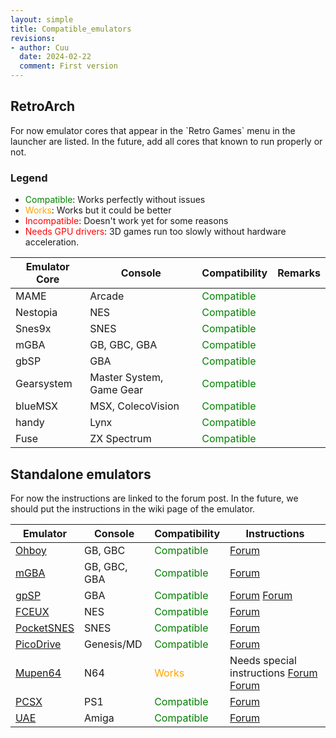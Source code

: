 ```yaml
---
layout: simple
title: Compatible_emulators
revisions:
- author: Cuu 
  date: 2024-02-22
  comment: First version
---
```

## RetroArch

For now emulator cores that appear in the \`Retro Games\` menu in the
launcher are listed. In the future, add all cores that known to run
properly or not.

### Legend

- <span style="color:green">Compatible</span>: Works perfectly without
  issues
- <span style="color:orange">Works</span>: Works but it could be better
- <span style="color:red">Incompatible</span>: Doesn't work yet for some
  reasons
- <span style="color:red">Needs GPU drivers</span>: 3D games run too
  slowly without hardware acceleration.

| Emulator Core | Console                  | Compatibility                               | Remarks |
|---------------|--------------------------|---------------------------------------------|---------|
| MAME          | Arcade                   | <span style="color:green">Compatible</span> |         |
| Nestopia      | NES                      | <span style="color:green">Compatible</span> |         |
| Snes9x        | SNES                     | <span style="color:green">Compatible</span> |         |
| mGBA          | GB, GBC, GBA             | <span style="color:green">Compatible</span> |         |
| gbSP          | GBA                      | <span style="color:green">Compatible</span> |         |
| Gearsystem    | Master System, Game Gear | <span style="color:green">Compatible</span> |         |
| blueMSX       | MSX, ColecoVision        | <span style="color:green">Compatible</span> |         |
| handy         | Lynx                     | <span style="color:green">Compatible</span> |         |
| Fuse          | ZX Spectrum              | <span style="color:green">Compatible</span> |         |

## Standalone emulators

For now the instructions are linked to the forum post. In the future, we
should put the instructions in the wiki page of the emulator.

| Emulator                            | Console      | Compatibility                               | Instructions                                                                                                                                                                  |
|-------------------------------------|--------------|---------------------------------------------|-------------------------------------------------------------------------------------------------------------------------------------------------------------------------------|
| [Ohboy](Ohboy "wikilink")           | GB, GBC      | <span style="color:green">Compatible</span> | [Forum](https://forum.clockworkpi.com/t/ohboy-standalone-build/3887)                                                                                                          |
| [mGBA](mGBA "wikilink")             | GB, GBC, GBA | <span style="color:green">Compatible</span> | [Forum](https://forum.clockworkpi.com/t/mgba-emulator-standalone/3908)                                                                                                        |
| [gpSP](gpSP "wikilink")             | GBA          | <span style="color:green">Compatible</span> | [Forum](https://forum.clockworkpi.com/t/gpsp-for-gameshell-alone-build/3866) [Forum](https://forum.clockworkpi.com/t/working-gpsp-file-link/2286)                             |
| [FCEUX](FCEUX "wikilink")           | NES          | <span style="color:green">Compatible</span> | [Forum](https://forum.clockworkpi.com/t/fceux-for-gameshell-alone-build/3875)                                                                                                 |
| [PocketSNES](PocketSNES "wikilink") | SNES         | <span style="color:green">Compatible</span> | [Forum](https://forum.clockworkpi.com/t/pocketsnes-standalone-build/3876)                                                                                                     |
| [PicoDrive](PicoDrive "wikilink")   | Genesis/MD   | <span style="color:green">Compatible</span> | [Forum](https://forum.clockworkpi.com/t/picodrive-for-gameshell-standalone-build/3989)                                                                                        |
| [Mupen64](Mupen64 "wikilink")       | N64          | <span style="color:orange">Works</span>     | Needs special instructions [Forum](https://forum.clockworkpi.com/t/mupen64-n64-emulator-running/2826) [Forum](https://forum.clockworkpi.com/t/how-to-get-mupen64-to-run/4984) |
| [PCSX](PCSX "wikilink")             | PS1          | <span style="color:green">Compatible</span> | [Forum](https://forum.clockworkpi.com/t/pcsx-rearmed-for-gameshell/436)                                                                                                       |
| [UAE](UAE "wikilink")               | Amiga        | <span style="color:green">Compatible</span> | [Forum](https://forum.clockworkpi.com/t/amiga-uae-emulator/1625)                                                                                                              |